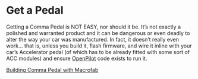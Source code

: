 # Get a Pedal

Getting a Comma Pedal is NOT EASY, nor should it be. It’s not exactly a polished and warranted product and it can be dangerous or even deadly to alter the way your car was manufactured. In fact, it doesn’t really even work… that is, unless you build it, flash firmware, and wire it inline with your car’s Accelerator pedal (of which has to be already fitted with some sort of ACC modules) and ensure [OpenPilot](https://github.com/commaai/openpilot) code exists to run it.

[Building Comma Pedal with Macrofab](./guides/building-with-macrofab.html)